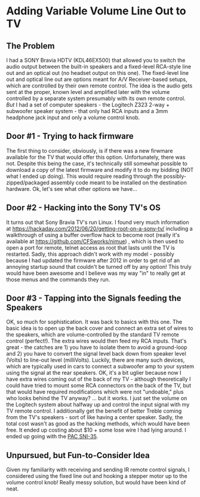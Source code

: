 # Adding Variable Volume Line Out to TV

## The Problem
I had a SONY Bravia HDTV (KDL46EX500) that allowed you to switch the audio output between the built-in speakers and a fixed-level RCA-style line out and an optical out (no headset output on this one).  The fixed-level line out and optical line out are options meant for A/V Receiver-based setups, which are controlled by their own remote control.  The idea is the audio gets sent at the proper, known level and amplified later with the volume controlled by a separate system presumably with its own remote control.  *But* I had a set of computer speakers - the Logitech Z323 2-way + subwoofer speaker system - that only had RCA inputs and a 3mm headphone jack input and only a volume control knob.

## Door #1 - Trying to hack firmware
The first thing to consider, obviously, is if there was a new firwmare available for the TV that would offer this option.  Unfortunately, there was not.  Despite this being the case, it's technically still somewhat possible to download a copy of the latest firmware and modify it to do my bidding (NOT what I ended up doing).  This would require reading through the possibly-zipped/packaged assembly code meant to be installed on the destination hardware.  Ok, let's see what other options we have...

## Door #2 - Hacking into the Sony TV's OS
It turns out that Sony Bravia TV's run Linux.  I found very much information at https://hackaday.com/2012/06/20/getting-root-on-a-sony-tv/ including a walkthrough of using a buffer overflow hack to become root (really it's available at https://github.com/CFSworks/nimue) , which is then used to open a port for remote, telnet access as root that lasts until the TV is restarted.  Sadly, this approach didn't work with my model - possibly because I had updated the firmware after 2012 in order to get rid of an annoying startup sound that couldn't be turned off by any option!  This truly would have been awesome and I believe was my way "in" to really get at those menus and the commands they run.

## Door #3 - Tapping into the Signals feeding the Speakers
OK, so much for sophistication.  It was back to basics with this one.  The basic idea is to open up the back cover and connect an extra set of wires to the speakers, which are volume-controlled by the standard TV remote control (perfect!).  The extra wires would then feed my RCA inputs.  That's great - the catches are 1) you have to isolate them to avoid a ground-loop and 2) you have to convert the signal level back down from speaker level (Volts) to line-out level (milliVolts).  Luckily, there are many such devices, which are typically used in cars to connect a subwoofer amp to your system using the signal at the rear speakers.  OK, it's a bit uglier because now I have extra wires coming out of the back of my TV - although theoretically I could have tried to mount some RCA connectors on the back of the TV, but that would have required modifications which were not "undoable," plus who looks behind the TV anyway?  ... but it works.  I just set the volume on the Logitech system about halfway up and control the input signal with my TV remote control.  I additionally get the benefit of better Treble coming from the TV's speakers - sort of like having a center speaker.  Sadly, the total cost wasn't as good as the hacking methods, which would have been free.  It ended up costing about $10 + some lose wire I had lying around.  I ended up going with the [PAC SNI-35](https://www.amazon.com/PAC-SNI-35-Variable-Line-Converter/dp/B001EAWS3W).

## Unpursued, but Fun-to-Consider Idea
Given my familiarity with receiving and sending IR remote control signals, I considered using the fixed line out and hooking a stepper motor up to the volume control knob!  Really messy solution, but would have been kind of neat.
